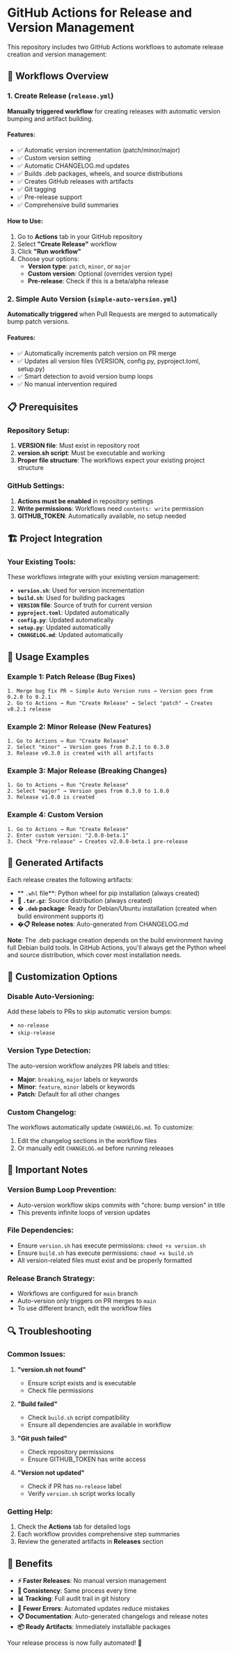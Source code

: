 # GitHub Actions for Release and Version Management

This repository includes two GitHub Actions workflows to automate release creation and version management:

## 🚀 Workflows Overview

### 1. Create Release (`release.yml`)
**Manually triggered workflow** for creating releases with automatic version bumping and artifact building.

#### Features:
- ✅ Automatic version incrementation (patch/minor/major)
- ✅ Custom version setting
- ✅ Automatic CHANGELOG.md updates
- ✅ Builds .deb packages, wheels, and source distributions
- ✅ Creates GitHub releases with artifacts
- ✅ Git tagging
- ✅ Pre-release support
- ✅ Comprehensive build summaries

#### How to Use:
1. Go to **Actions** tab in your GitHub repository
2. Select **"Create Release"** workflow
3. Click **"Run workflow"**
4. Choose your options:
   - **Version type**: `patch`, `minor`, or `major`
   - **Custom version**: Optional (overrides version type)
   - **Pre-release**: Check if this is a beta/alpha release

### 2. Simple Auto Version (`simple-auto-version.yml`)
**Automatically triggered** when Pull Requests are merged to automatically bump patch versions.

#### Features:
- ✅ Automatically increments patch version on PR merge
- ✅ Updates all version files (VERSION, config.py, pyproject.toml, setup.py)
- ✅ Smart detection to avoid version bump loops
- ✅ No manual intervention required

## 📋 Prerequisites

### Repository Setup:
1. **VERSION file**: Must exist in repository root
2. **version.sh script**: Must be executable and working
3. **Proper file structure**: The workflows expect your existing project structure

### GitHub Settings:
1. **Actions must be enabled** in repository settings
2. **Write permissions**: Workflows need `contents: write` permission
3. **GITHUB_TOKEN**: Automatically available, no setup needed

## 🏗️ Project Integration

### Your Existing Tools:
These workflows integrate with your existing version management:

- **`version.sh`**: Used for version incrementation
- **`build.sh`**: Used for building packages
- **`VERSION` file**: Source of truth for current version
- **`pyproject.toml`**: Updated automatically
- **`config.py`**: Updated automatically
- **`setup.py`**: Updated automatically
- **`CHANGELOG.md`**: Updated automatically

## 🎯 Usage Examples

### Example 1: Patch Release (Bug Fixes)
```
1. Merge bug fix PR → Simple Auto Version runs → Version goes from 0.2.0 to 0.2.1
2. Go to Actions → Run "Create Release" → Select "patch" → Creates v0.2.1 release
```

### Example 2: Minor Release (New Features)
```
1. Go to Actions → Run "Create Release"
2. Select "minor" → Version goes from 0.2.1 to 0.3.0
3. Release v0.3.0 is created with all artifacts
```

### Example 3: Major Release (Breaking Changes)
```
1. Go to Actions → Run "Create Release"
2. Select "major" → Version goes from 0.3.0 to 1.0.0
3. Release v1.0.0 is created
```

### Example 4: Custom Version
```
1. Go to Actions → Run "Create Release"
2. Enter custom version: "2.0.0-beta.1"
3. Check "Pre-release" → Creates v2.0.0-beta.1 pre-release
```

## 📁 Generated Artifacts

Each release creates the following artifacts:
- ** `.whl` file**: Python wheel for pip installation (always created)
- **📄 `.tar.gz`**: Source distribution (always created)
- **� `.deb` package**: Ready for Debian/Ubuntu installation (created when build environment supports it)
- **�📋 Release notes**: Auto-generated from CHANGELOG.md

**Note**: The .deb package creation depends on the build environment having full Debian build tools. In GitHub Actions, you'll always get the Python wheel and source distribution, which cover most installation needs.

## 🔧 Customization Options

### Disable Auto-Versioning:
Add these labels to PRs to skip automatic version bumps:
- `no-release`
- `skip-release`

### Version Type Detection:
The auto-version workflow analyzes PR labels and titles:
- **Major**: `breaking`, `major` labels or keywords
- **Minor**: `feature`, `minor` labels or keywords  
- **Patch**: Default for all other changes

### Custom Changelog:
The workflows automatically update `CHANGELOG.md`. To customize:
1. Edit the changelog sections in the workflow files
2. Or manually edit `CHANGELOG.md` before running releases

## 🚨 Important Notes

### Version Bump Loop Prevention:
- Auto-version workflow skips commits with "chore: bump version" in title
- This prevents infinite loops of version updates

### File Dependencies:
- Ensure `version.sh` has execute permissions: `chmod +x version.sh`
- Ensure `build.sh` has execute permissions: `chmod +x build.sh`
- All version-related files must exist and be properly formatted

### Release Branch Strategy:
- Workflows are configured for `main` branch
- Auto-version only triggers on PR merges to `main`
- To use different branch, edit the workflow files

## 🔍 Troubleshooting

### Common Issues:

1. **"version.sh not found"**
   - Ensure script exists and is executable
   - Check file permissions

2. **"Build failed"**
   - Check `build.sh` script compatibility
   - Ensure all dependencies are available in workflow

3. **"Git push failed"**
   - Check repository permissions
   - Ensure GITHUB_TOKEN has write access

4. **"Version not updated"**
   - Check if PR has `no-release` label
   - Verify `version.sh` script works locally

### Getting Help:

1. Check the **Actions** tab for detailed logs
2. Each workflow provides comprehensive step summaries
3. Review the generated artifacts in **Releases** section

## 🎉 Benefits

- **⚡ Faster Releases**: No manual version management
- **🔄 Consistency**: Same process every time
- **📊 Tracking**: Full audit trail in git history
- **🐛 Fewer Errors**: Automated updates reduce mistakes
- **📋 Documentation**: Auto-generated changelogs and release notes
- **📦 Ready Artifacts**: Immediately installable packages

Your release process is now fully automated! 🚀
